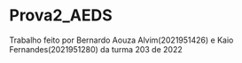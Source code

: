 # Prova2_AEDS

Trabalho feito por Bernardo Aouza Alvim(2021951426) e Kaio Fernandes(2021951280) da turma 203 de 2022

